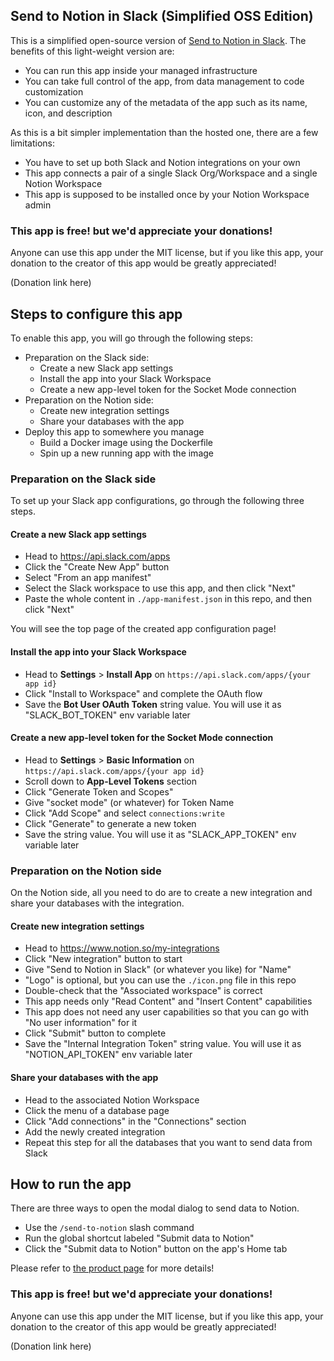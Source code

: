 ## Send to Notion in Slack (Simplified OSS Edition)

This is a simplified open-source version of [Send to Notion in Slack](https://seratch.notion.site/Send-to-Notion-in-Slack-2f7fd79ee4e64ec5b8053227f548df78).
The benefits of this light-weight version are:
* You can run this app inside your managed infrastructure
* You can take full control of the app, from data management to code customization
* You can customize any of the metadata of the app such as its name, icon, and description

As this is a bit simpler implementation than the hosted one, there are a few limitations:
* You have to set up both Slack and Notion integrations on your own
* This app connects a pair of a single Slack Org/Workspace and a single Notion Workspace
* This app is supposed to be installed once by your Notion Workspace admin

### This app is free! but we'd appreciate your donations!

Anyone can use this app under the MIT license, but if you like this app, your donation to the creator of this app would be greatly appreciated!

(Donation link here)

## Steps to configure this app

To enable this app, you will go through the following steps:
* Preparation on the Slack side:
  * Create a new Slack app settings
  * Install the app into your Slack Workspace
  * Create a new app-level token for the Socket Mode connection
* Preparation on the Notion side:
  * Create new integration settings
  * Share your databases with the app
* Deploy this app to somewhere you manage
  * Build a Docker image using the Dockerfile
  * Spin up a new running app with the image

### Preparation on the Slack side

To set up your Slack app configurations, go through the following three steps.

#### Create a new Slack app settings

* Head to https://api.slack.com/apps
* Click the "Create New App" button
* Select "From an app manifest"
* Select the Slack workspace to use this app, and then click "Next"
* Paste the whole content in `./app-manifest.json` in this repo, and then click "Next"

You will see the top page of the created app configuration page!

#### Install the app into your Slack Workspace

* Head to **Settings** > **Install App** on `https://api.slack.com/apps/{your app id}`
* Click "Install to Workspace" and complete the OAuth flow
* Save the **Bot User OAuth Token** string value. You will use it as "SLACK_BOT_TOKEN" env variable later

#### Create a new app-level token for the Socket Mode connection

* Head to **Settings** > **Basic Information** on `https://api.slack.com/apps/{your app id}`
* Scroll down to **App-Level Tokens** section
* Click "Generate Token and Scopes"
* Give "socket mode" (or whatever) for Token Name
* Click "Add Scope" and select `connections:write`
* Click "Generate" to generate a new token
* Save the string value. You will use it as "SLACK_APP_TOKEN" env variable later

### Preparation on the Notion side

On the Notion side, all you need to do are to create a new integration and share your databases with the integration.

#### Create new integration settings

* Head to https://www.notion.so/my-integrations
* Click "New integration" button to start
* Give "Send to Notion in Slack" (or whatever you like) for "Name"
* "Logo" is optional, but you can use the `./icon.png` file in this repo
* Double-check that the "Associated workspace" is correct
* This app needs only "Read Content" and "Insert Content" capabilities
* This app does not need any user capabilities so that you can go with "No user information" for it
* Click "Submit" button to complete
* Save the "Internal Integration Token" string value. You will use it as "NOTION_API_TOKEN" env variable later

#### Share your databases with the app

* Head to the associated Notion Workspace
* Click the menu of a database page
* Click "Add connections" in the "Connections" section
* Add the newly created integration
* Repeat this step for all the databases that you want to send data from Slack

## How to run the app

There are three ways to open the modal dialog to send data to Notion.

* Use the `/send-to-notion` slash command
* Run the global shortcut labeled "Submit data to Notion"
* Click the "Submit data to Notion" button on the app's Home tab

Please refer to [the product page](https://seratch.notion.site/Send-to-Notion-in-Slack-2f7fd79ee4e64ec5b8053227f548df78) for more details!

### This app is free! but we'd appreciate your donations!

Anyone can use this app under the MIT license, but if you like this app, your donation to the creator of this app would be greatly appreciated!

(Donation link here)
